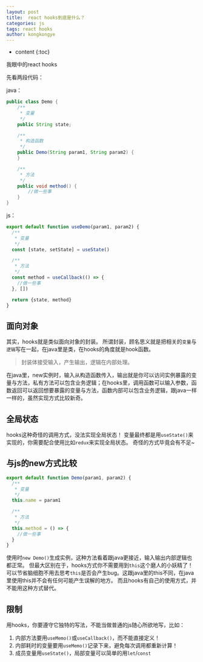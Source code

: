 ```yaml
---
layout: post
title:  react hooks到底是什么？
categories: js
tags: react hooks
author: kongkongye
---
```


* content
{:toc}

我眼中的react hooks




先看两段代码：

java：
```java
public class Demo {
    /**
     * 变量
     */
    public String state;

    /**
     * 构造函数
     */
    public Demo(String param1, String param2) {
    }

    /**
     * 方法
     */
    public void method() {
        //做一些事
    }
}
```

js：
```js
export default function useDemo(param1, param2) {
  /**
   * 变量
   */
  const [state, setState] = useState()

  /**
   * 方法
   */
  const method = useCallback(() => {
    //做一些事
  }, [])

  return {state, method}
}
```

## 面向对象
其实，hooks就是类似面向对象的封装。
所谓封装，顾名思义就是把相关的`变量`与`逻辑`写在一起，在java里是类，在hooks的角度就是hook函数。

> 封装体接受输入，产生输出，逻辑在内部处理。

在java里，new实例时，输入从构造函数传入，输出就是你可以访问实例暴露的变量与方法，私有方法可以包含业务逻辑；在hooks里，调用函数可以输入参数，函数返回可以返回想要暴露的变量与方法，函数内部可以包含业务逻辑，跟java一样一样的，虽然实现方式比较新奇。

## 全局状态
hooks这种奇怪的调用方式，没法实现全局状态！
变量最终都是用`useState()`来实现的，你需要配合使用比如`redux`来实现全局状态。
奇怪的方式毕竟会有不足~

## 与js的new方式比较
```js
export default function Demo(param1, param2) {
  /**
   * 变量
   */
  this.name = param1

  /**
   * 方法
   */
  this.method = () => {
    //做一些事
  }
}
```
使用时`new Demo()`生成实例，这种方法看着跟java更接近，输入输出内部逻辑也都正常。
但最大区别在于，hooks方式你不需要用到`this`这个磨人的小妖精了！可以节省脑细胞不用去思考`this`是否会产生bug。这跟java里的this不同，在java里使用this并不会有任何可能产生误解的地方。
而且hooks有自己的使用方式，并不能用这种方式替代。

## 限制
用hooks，你要遵守它独特的写法，不能当做普通的js随心所欲地写，比如：
1. 内部方法要用`useMemo()`或`useCallback()`，而不能直接定义！
2. 内部耗时的变量要用`useMemo()`记录下来，避免每次调用都重新计算！
3. 成员变量用`useState()`，局部变量可以简单的用`let`/`const`
